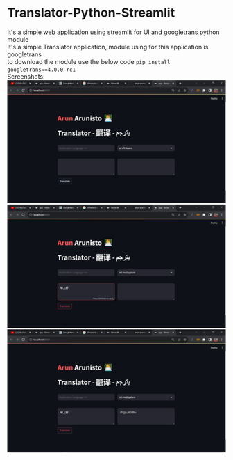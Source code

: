 # Translator-Python-Streamlit

It's a simple web application using streamlit for UI and googletrans python module
<br>
It's a simple Translator application, module using for this application is googletrans
<br>
to download the module use the below code
<code>pip install googletrans==4.0.0-rc1</code>
<br>
Screenshots:
<br>
![Screenshot (72).png](Screenshot%20%2872%29.png)
<br>
![Screenshot (73).png](Screenshot%20%2873%29.png)
<br>
![Screenshot (74).png](Screenshot%20%2874%29.png)